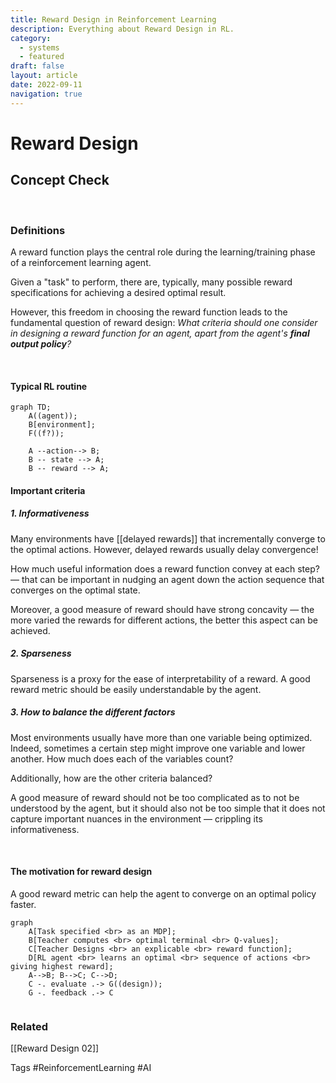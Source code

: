 ```yaml
---
title: Reward Design in Reinforcement Learning
description: Everything about Reward Design in RL.
category:
  - systems
  - featured
draft: false
layout: article
date: 2022-09-11
navigation: true
---
```


# Reward Design

## Concept Check
 
 &nbsp;
 
### Definitions

A reward function plays the central role during the 
learning/training phase of a reinforcement learning agent. 

Given a "task" to perform, there are, typically, many possible 
reward specifications for achieving a desired optimal result.

However, this freedom in choosing the reward function leads to
the fundamental question of reward design: _What criteria should one consider in designing a reward function for an agent, apart from the agent's **final output policy**?_

&nbsp;

#### Typical RL routine

```mermaid
graph TD;
	A((agent));
	B[environment];
	F((f?));
	
	A --action--> B;
	B -- state --> A;
	B -- reward --> A;
```

#### Important criteria

##### 1. Informativeness

Many environments have [[delayed rewards]] that incrementally converge to the optimal actions. However, delayed rewards usually delay convergence!

How much useful information does a reward function convey at each step? &mdash; that can be important in nudging an agent down the action sequence that converges on the optimal state.

Moreover, a good measure of reward should have strong concavity
&mdash; the more varied the rewards for different actions, the better this aspect can be achieved.

##### 2. Sparseness

Sparseness is a proxy for the ease of interpretability of a reward.
A good reward metric should be easily understandable by the agent.

##### 3. How to balance the different factors

Most environments usually have more than one variable being optimized.
Indeed, sometimes a certain step might improve one variable and lower another. How much does each of the variables count?

Additionally, how are the other criteria balanced? 

A good measure of reward should not be too complicated as to not be understood by the agent, but it should also not be too simple that it does not capture important nuances in the environment &mdash; crippling its informativeness.

&nbsp;

#### The motivation for reward design

A good reward metric can help the agent to converge on an optimal policy faster.

```mermaid
graph 
	A[Task specified <br> as an MDP];
	B[Teacher computes <br> optimal terminal <br> Q-values];
	C[Teacher Designs <br> an explicable <br> reward function];
	D[RL agent <br> learns an optimal <br> sequence of actions <br> giving highest reward];
	A-->B; B-->C; C-->D;
	C -. evaluate .-> G((design));
	G -. feedback .-> C
	
```

### Related
[[Reward Design 02]]

Tags
#ReinforcementLearning 
#AI
